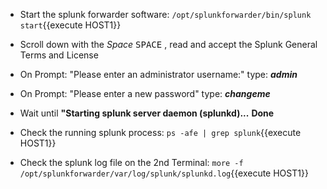 

- Start the splunk forwarder software:
`/opt/splunkforwarder/bin/splunk start`{{execute HOST1}}

- Scroll down with the *Space* <kbd>SPACE</kbd> , read and accept the Splunk General Terms and License

- On Prompt: "Please enter an administrator username:"
type: ***admin***

- On Prompt: "Please enter a new password"
type: ***changeme***

- Wait until
**"Starting splunk server daemon (splunkd)...**
**Done**

- Check the running splunk process:
`ps -afe | grep splunk`{{execute HOST1}}

- Check the splunk log file on the 2nd Terminal:
`more -f /opt/splunkforwarder/var/log/splunk/splunkd.log`{{execute HOST1}}
